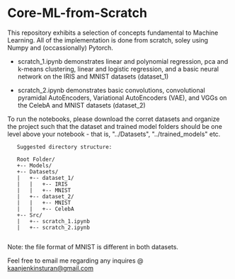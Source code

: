 # Core-ML-from-Scratch

This repository exhibits a selection of concepts fundamental to Machine Learning. All of the implementation is done from scratch,
soley using Numpy and (occassionally) Pytorch. 

- scratch_1.ipynb demonstrates linear and polynomial regression, pca and k-means clustering, linear and logistic regression, and 
  a basic neural network on the IRIS and MNIST datasets (dataset_1)

- scratch_2.ipynb demonstrates basic convolutions, convolutional pyramidal AutoEncoders, Variational AutoEncoders (VAE), and VGGs 
  on the CelebA and MNIST datasets (dataset_2)

To run the notebooks, please download the corret datasets and organize the project such that the dataset and trained model folders 
should be one level above your notebook - that is, "../Datasets", "../trained_models" etc.  

```
   Suggested directory structure:  
   
   Root Folder/  
   +-- Models/ 
   +-- Datasets/  
   |   +-- dataset_1/
   |   |   +-- IRIS
   |   |   +-- MNIST
   |   +-- dataset_2/ 
   |   |   +-- MNIST
   |   |   +-- CelebA
   +-- Src/  
   |   +-- scratch_1.ipynb 
   |   +-- scratch_2.ipynb
 
 ```
       
Note: the file format of MNIST is different in both datasets. 

Feel free to email me regarding any inquires @ kaanjenkinsturan@gmail.com

